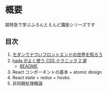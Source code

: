 # 概要

超特急で学ぶふろんとえんど講座シリーズです

## 目次

1. [モダンでナウいフロントエンドの世界を知ろう](https://speakerdeck.com/yotahada3/frontend-couse01)
2. [hada がよく使う CSS テクニック 2 選](https://speakerdeck.com/yotahada3/frontend-couse02)
   - [README](./css-tips/README.md)
3. React コンポーネントの基本 + atomic design
4. React state + redux + hooks
5. 非同期処理概論
